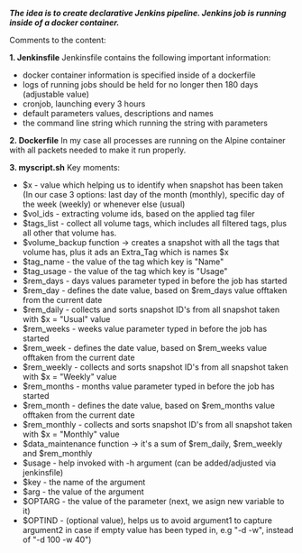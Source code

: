 ***The idea is to create declarative Jenkins pipeline. Jenkins job is running inside of a docker container.***

Сomments to the content:

**1. Jenkinsfile**
Jenkinsfile contains the following important information:
- docker container information is specified inside of a dockerfile
- logs of running jobs should be held for no longer then 180 days (adjustable value)
- cronjob, launching every 3 hours
- default parameters values, descriptions and names
- the command line string which running the string with parameters

**2. Dockerfile**
In my case all processes are running on the Alpine container with all packets needed to make it run properly.

**3. myscript.sh**
Key moments:
-  $x - value which helping us to identify when snapshot has been taken (In our case 3 options:  last day of the month (monthly), specific day of the week (weekly) or whenever else (usual)
-  $vol_ids - extracting volume ids, based on the applied tag filer 
-  $tags_list - collect all volume tags, which includes all filtered tags, plus all other that volume has.
-  $volume_backup function -> creates a snapshot with all the tags that volume has, plus it ads an Extra_Tag which is names $x
-  $tag_name - the value of the tag which key is "Name"
-  $tag_usage - the value of  the tag which key is "Usage"
-  $rem_days - days values parameter typed in before the job has started
-  $rem_day - defines the date value, based on $rem_days value offtaken from the current date
-  $rem_daily - collects and sorts snapshot ID's from all snapshot taken with $x = "Usual" value
-  $rem_weeks - weeks value parameter typed in before the job has started
-  $rem_week - defines the date value, based on $rem_weeks value offtaken from the current date
-  $rem_weekly - collects and sorts snapshot ID's from all snapshot taken with $x = "Weekly" value
-  $rem_months - months value parameter typed in before the job has started
-  $rem_month - defines the date value, based on $rem_months value offtaken from the current date
-  $rem_monthly - collects and sorts snapshot ID's from all snapshot taken with $x = "Monthly" value
-  $data_maintenance function -> it's a sum of $rem_daily, $rem_weekly and $rem_monthly
-  $usage - help invoked with -h argument (can be added/adjusted via jenkinsfile)
-  $key - the name of the argument
-  $arg - the value of the argument
-  $OPTARG - the value of the parameter (next, we asign new variable to it)
-  $OPTIND - (optional value), helps us to avoid argument1 to capture argument2 in case if empty value has been typed in, e.g "-d -w", instead of "-d 100 -w 40")
